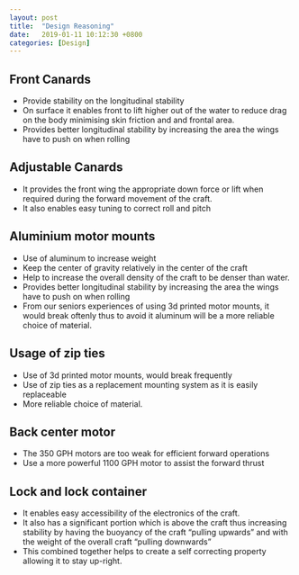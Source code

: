 ```yaml
---
layout: post
title:  "Design Reasoning"
date:   2019-01-11 10:12:30 +0800
categories: [Design]
---
```


## Front Canards
- Provide stability on the longitudinal stability
- On surface it enables front to lift higher out of the water to reduce drag on the body minimising skin friction and and frontal area.
- Provides better longitudinal stability by increasing the area the wings have to push on when rolling 


## Adjustable Canards
- It provides the front wing the appropriate down force or lift when required during the forward movement of the craft.
- It also enables easy tuning to correct roll and pitch


## Aluminium motor mounts
- Use of aluminum to increase weight
- Keep the center of gravity relatively in the center of the craft
- Help to increase the overall density of the craft to be denser than water.
- Provides better longitudinal stability by increasing the area the wings have to push on when rolling
- From our seniors experiences of using 3d printed motor mounts, it would break oftenly thus to avoid it aluminum will be a more       reliable choice of material.

## Usage of zip ties
- Use of 3d printed motor mounts, would break frequently
- Use of zip ties as a replacement mounting system as it is easily replaceable
- More reliable choice of material.


## Back center motor
- The 350 GPH motors are too weak for efficient forward operations
- Use a more powerful 1100 GPH motor to assist the forward thrust

## Lock and lock container
- It enables easy accessibility of the electronics of the craft.
- It also has a significant portion which is above the craft thus increasing stability by having the buoyancy of the craft “pulling upwards” and with the weight of the overall craft “pulling downwards”
- This combined together helps to create a self correcting property allowing it to stay up-right.
